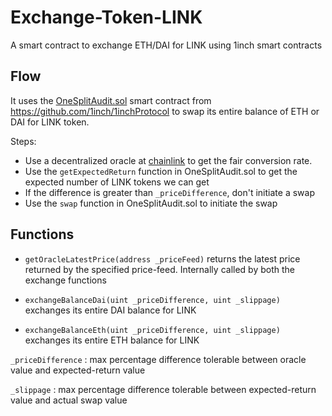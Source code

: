 # Exchange-Token-LINK
A smart contract to exchange ETH/DAI for LINK using 1inch smart contracts

## Flow
It uses the [OneSplitAudit.sol](https://github.com/1inch/1inchProtocol/blob/master/contracts/OneSplitAudit.sol) smart contract from https://github.com/1inch/1inchProtocol
 to swap its entire balance of ETH or DAI for LINK token.
 
 Steps:
  - Use a decentralized oracle at [chainlink](https://docs.chain.link/docs/get-the-latest-price) to get the fair conversion rate. 
  - Use the `getExpectedReturn` function in OneSplitAudit.sol to get the expected number of LINK tokens we can get
  - If the difference is greater than `_priceDifference`, don't initiate a swap
  - Use the `swap` function in OneSplitAudit.sol to initiate the swap
  
 ## Functions
 
  - `getOracleLatestPrice(address _priceFeed)`
  returns the latest price returned by the specified price-feed. Internally called by both the exchange functions
 
  - `exchangeBalanceDai(uint _priceDifference, uint _slippage)`
  exchanges its entire DAI balance for LINK
  
  - `exchangeBalanceEth(uint _priceDifference, uint _slippage)`
  exchanges its entire ETH balance for LINK

`_priceDifference` : max percentage difference tolerable between oracle value and expected-return value

`_slippage` : max percentage difference tolerable between expected-return value and actual swap value
